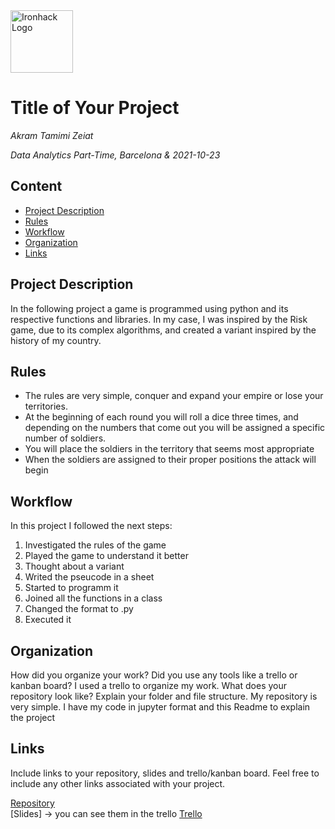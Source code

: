 <img src="https://bit.ly/2VnXWr2" alt="Ironhack Logo" width="100"/>

# Title of Your Project
*Akram Tamimi Zeiat*

*Data Analytics Part-Time, Barcelona & 2021-10-23*

## Content
- [Project Description](#project-description)
- [Rules](#rules)
- [Workflow](#workflow)
- [Organization](#organization)
- [Links](#links)

## Project Description
In the following project a game is programmed using python and its respective functions and libraries. In my case, I was inspired by the Risk game, due to its complex algorithms, and created a variant inspired by the history of my country.
## Rules
* The rules are very simple, conquer and expand your empire or lose your territories.
* At the beginning of each round you will roll a dice three times, and depending on the numbers that come out you will be assigned a specific number of soldiers.
* You will place the soldiers in the territory that seems most appropriate
* When the soldiers are assigned to their proper positions the attack will begin

## Workflow
In this project I followed the next steps:
1. Investigated the rules of the game
2. Played the game to understand it better
3. Thought about a variant
4. Writed the pseucode in a sheet
5. Started to programm it
6. Joined all the functions in a class
7. Changed the format to .py
8. Executed it
## Organization
How did you organize your work? Did you use any tools like a trello or kanban board?
I used a trello to organize my work.
What does your repository look like? Explain your folder and file structure.
My repository is very simple.
I have my code in jupyter format and this Readme to explain the project
## Links
Include links to your repository, slides and trello/kanban board. Feel free to include any other links associated with your project. 

[Repository](https://github.com/)  
[Slides] -> you can see them in the trello
[Trello](https://trello.com/invite/b/zMGXZvm8/ac650859841ab868c480db83f290d515/risk)  
